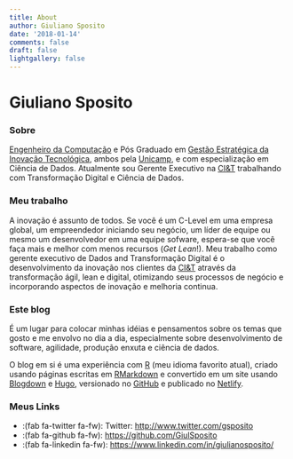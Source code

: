 ```yaml
---
title: About
author: Giuliano Sposito
date: '2018-01-14'
comments: false
draft: false
lightgallery: false
---
```


# Giuliano Sposito

### Sobre

[Engenheiro da Computação](http://www.ic.unicamp.br/ensino/graduacao/cursos/ec) e Pós Graduado em [Gestão Estratégica da Inovação Tecnológica](http://www.extecamp.unicamp.br/gestaodainovacao/), ambos pela [Unicamp](http://www.unicamp.br), e com especialização em Ciência de Dados. Atualmente sou Gerente Executivo na [CI&T](http://www.ciandt.com) trabalhando com Transformação Digital e Ciência de Dados.

### Meu trabalho

A inovação é assunto de todos. Se você é um C-Level em uma empresa global, um empreendedor iniciando seu negócio, um líder de equipe ou mesmo um desenvolvedor em uma equipe sofware, espera-se que você faça mais e melhor com menos recursos (*Get Lean*!). Meu trabalho como gerente executivo de Dados and Transformação Digital é o desenvolvimento da inovação nos clientes da [CI&T](http://www.ciandt.com) através da transformação ágil, lean e digital, otimizando seus processos de negócio e incorporando aspectos de inovação e melhoria continua.

### Este blog

É um lugar para colocar minhas idéias e pensamentos sobre os temas que gosto e me envolvo no dia a dia, especialmente sobre desenvolvimento de software, agilidade, produção enxuta e ciência de dados.

O blog em si é uma experiência com [R](https://www.r-project.org/) (meu idioma favorito atual), criado usando páginas escritas em [RMarkdown](http://rmarkdown.rstudio.com/ ) e convertido em um site usando [Blogdown](https://bookdown.org/yihui/blogdown/) e [Hugo](https://gohugo.io/), versionado no [GitHub](https://github.com/GiulSposito/yetanotheriteration) e publicado no [Netlify](http://www.netlify.com).

### Meus Links

* :(fab fa-twitter fa-fw): Twitter: http://www.twitter.com/gsposito
* :(fab fa-github fa-fw): https://github.com/GiulSposito
* :(fab fa-linkedin fa-fw): https://www.linkedin.com/in/giulianosposito/